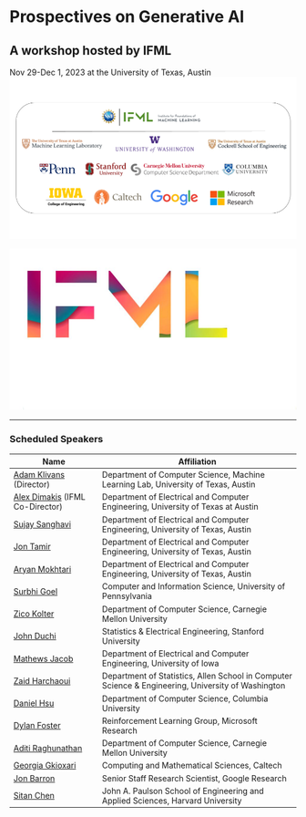 # Prospectives on Generative AI
## A workshop hosted by IFML
Nov 29-Dec 1, 2023 at the University of Texas, Austin 
![Participants](assets/img/GenAIWorkshopParticipants.png)

![Website](assets/img/bg-masthead.jpg)


---

### Scheduled Speakers
| Name | Affiliation |
| --- | --- |
| [Adam Klivans](https://www.cs.utexas.edu/people/faculty-researchers/adam-klivans) (Director) | Department of Computer Science, Machine Learning Lab, University of Texas, Austin |
| [Alex Dimakis](https://users.ece.utexas.edu/~dimakis/) (IFML Co-Director) | Department of Electrical and Computer Engineering, University of Texas at Austin |
| [Sujay Sanghavi](https://www.ece.utexas.edu/people/faculty/sujay-sanghavi) | Department of Electrical and Computer Engineering, University of Texas, Austin |
| [Jon Tamir](https://users.ece.utexas.edu/~jtamir/) | Department of Electrical and Computer Engineering, University of Texas, Austin |
| [Aryan Mokhtari](https://sites.utexas.edu/mokhtari/) | Department of Electrical and Computer Engineering, University of Texas, Austin |
| [Surbhi Goel](https://www.surbhigoel.com/) | Computer and Information Science, University of Pennsylvania |
| [Zico Kolter](https://zicokolter.com/) | Department of Computer Science, Carnegie Mellon University |
| [John Duchi](https://profiles.stanford.edu/john-duchi?releaseVersion=9.9.1) | Statistics & Electrical Engineering, Stanford University |
| [Mathews Jacob](https://engineering.uiowa.edu/people/mathews-jacob) | Department of Electrical and Computer Engineering, University of Iowa |
| [Zaid Harchaoui](https://faculty.washington.edu/zaid/) | Department of Statistics, Allen School in Computer Science & Engineering, University of Washington |
| [Daniel Hsu](https://www.cs.columbia.edu/~djhsu/) | Department of Computer Science, Columbia University |
| [Dylan Foster](https://dylanfoster.net/) | Reinforcement Learning Group, Microsoft Research |
| [Aditi Raghunathan](https://www.cs.cmu.edu/~aditirag/) | Department of Computer Science, Carnegie Mellon University |
| [Georgia Gkioxari](https://gkioxari.github.io/) | Computing and Mathematical Sciences, Caltech |
| [Jon Barron](https://jonbarron.info/) | Senior Staff Research Scientist, Google Research |
| [Sitan Chen](https://sitanchen.com/) | John A. Paulson School of Engineering and Applied Sciences, Harvard University |


